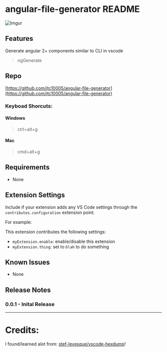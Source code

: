 # angular-file-generator README
![Imgur](https://i.imgur.com/Ho9QR0n.png)

## Features

Generate angular 2+ components similar to CLI in vscode

> ngGenerate

## Repo
[https://github.com/jtc10005/angular-file-generator](https://github.com/jtc10005/angular-file-generator)

### Keyboad Shorcuts:
#### Windows
> ctrl+alt+g
#### Mac
> cmd+alt+g

## Requirements

* None

## Extension Settings

Include if your extension adds any VS Code settings through the `contributes.configuration` extension point.

For example:

This extension contributes the following settings:

* `myExtension.enable`: enable/disable this extension
* `myExtension.thing`: set to `blah` to do something

## Known Issues
* None

## Release Notes

 ### 0.0.1 - Inital Release

-----------------------------------------------------------------------------------------------------------

# Credits:
I found/learned alot from:
[stef-levesque/vscode-hexdump](https://github.com/stef-levesque/vscode-hexdump)!
